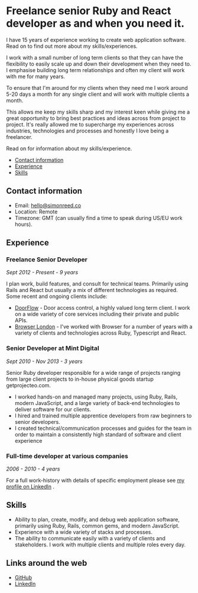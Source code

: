 
# Freelance senior Ruby and React developer as and when you need it.

I have 15 years of experience working to create web application software. Read on to find out more about my skills/experiences.

I work with a small number of long term clients so that they can have the flexibility to easily scale up and down their development when they need to. I emphasise building long term relationships and often my client will work with me for many years. 

To ensure that I'm around for my clients when they need me I work around 5-20 days a month for any single client and will work with multiple clients a month. 

This allows me keep my skills sharp and my interest keen while giving me a great opportunity to bring best practices and ideas across from project to project. It's really allowed me to supercharge my experiences across industries, technologies and processes and honestly I love being a freelancer.

Read on for information about my skills/experience.

* [Contact information](#contact-information)
* [Experience](#experience)
* [Skills](#education-and-skills)

## Contact information

* Email: [hello@simonreed.co](mailto:hello@simonreed.co)
* Location: Remote
* Timezone: GMT (can usually find a time to speak during US/EU work hours).

## Experience
### Freelance Senior Developer
_Sept 2012 - Present - 9 years_

I plan work, build features, and consult for technical teams. Primarily using Rails and React but usually a mix of different technologies as required. Some recent and ongoing clients include:

- [DoorFlow](https://www.doorflow.io/) - Door access control, a highly valued long term client. I work on a wide variety of core services including their private and public APIs.
- [Browser London](https://www.browserlondon.com/) - I've worked with Browser for a number of years with a variety of clients and technologies across Ruby, Typescript and React.

### Senior Developer at Mint Digital
_Sept 2010 - Nov 2013 - 3 years_

Senior Ruby developer responsible for a wide range of projects ranging from large client projects to in-house physical goods startup getprojecteo.com.

* I worked hands-on and managed many projects, using Ruby, Rails, modern JavaScript, and a large variety of back-end technologies to deliver software for our clients.
* I hired and trained multiple apprentice developers from raw beginners to senior developers.
* I created technical/communication processes and guides for the team in order to maintain a consistently high standard of software and client experience

### Full-time developer at various companies
_2006 - 2010 - 4 years_

For a full work-history with details of specific employment please see [my profile on LinkedIn](https://www.linkedin.com/in/simonpreed/) .

## Skills
* Ability to plan, create, modify, and debug web application software, primarily using Ruby, Rails, common gems, and modern JavaScript.
* Experience with a wide variety of stacks and processes.
* The ability to communicate easily with a variety of clients and stakeholders. I work with multiple clients and multiple roles every day.

## Links around the web

* [GitHub](https://github.com/simonreed)
* [LinkedIn](https://www.linkedin.com/in/simonpreed/)
